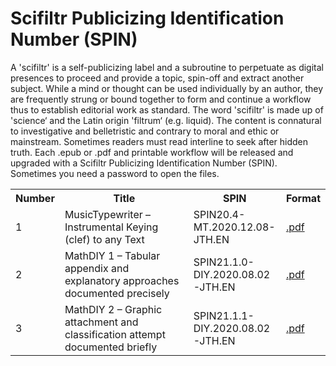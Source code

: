 # Scifiltr Publicizing Identification Number (SPIN)
A 'scifiltr' is a self-publicizing label and a subroutine to perpetuate as digital presences to proceed and provide a topic, spin-off and extract another subject. While a mind or thought can be used individually by an author, they are frequently strung or bound together to form and continue a workflow thus to establish editorial work as standard. The word 'scifiltr' is made up of 'science‘ and the Latin origin 'filtrum‘ (e.g. liquid). The content is connatural to investigative and belletristic and contrary to moral and ethic or mainstream. Sometimes readers must read interline to seek after hidden truth. Each .epub or .pdf and printable workflow will be released and upgraded with a Scifiltr Publicizing Identification Number (SPIN). Sometimes you need a password to open the files.
<br>
<table id="SPIN">
  <tr class="header">
    <th style="width:5%">Number</th>
    <th style="width:65%">Title</th>
    <th style="width:20">SPIN</th>
    <th style="width:10%">Format</th>
  </tr>
  <tr>
<td>1</td>
<td>MusicTypewriter – Instrumental Keying (clef) to any Text</td>
<td>SPIN20.4-MT.2020.12.08-JTH.EN</td>
<td><a href="https://github.com/scifiltr/SPIN/blob/master/SPIN20.4-MT.2020.12.08-JTH.EN.pdf">.pdf</a></td>
  <tr>
  <tr>
<td>2</td>
<td>MathDIY 1 – Tabular appendix and explanatory approaches documented precisely</td>
<td>SPIN21.1.0-DIY.2020.08.02-JTH.EN</td>
<td><a href="https://github.com/scifiltr/SPIN/blob/master/SPIN21.1.0-DIY.2020.08.02-JTH.EN.pdf">.pdf</a></td>
  <tr>
  <tr>
<td>3</td>
<td>MathDIY 2 – Graphic attachment and classification attempt documented briefly</td>
<td>SPIN21.1.1-DIY.2020.08.02-JTH.EN</td>
<td><a href="https://github.com/scifiltr/SPIN/blob/master/SPIN21.1.1-DIY.2020.08.02-JTH.EN.pdf">.pdf</a></td>
  <tr>    
</table>
